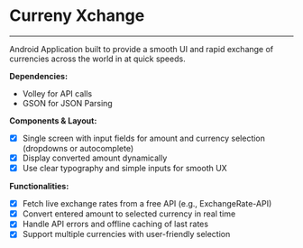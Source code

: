 # Curreny Xchange
---

Android Application built to provide a smooth UI and rapid exchange of currencies across the world in at quick speeds.

**Dependencies:**
- Volley for API calls
- GSON for JSON Parsing

**Components & Layout:**
- [x]  Single screen with input fields for amount and currency selection (dropdowns or autocomplete)
- [x]  Display converted amount dynamically
- [x]  Use clear typography and simple inputs for smooth UX

**Functionalities:**
- [x]  Fetch live exchange rates from a free API (e.g., ExchangeRate-API)
- [x]  Convert entered amount to selected currency in real time
- [x]  Handle API errors and offline caching of last rates
- [x]  Support multiple currencies with user-friendly selection
